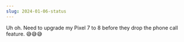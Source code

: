 ```yaml
---
slug: 2024-01-06-status
---
```


Uh oh. Need to upgrade my Pixel 7 to 8 before they drop the phone call feature. 😅😅😅
